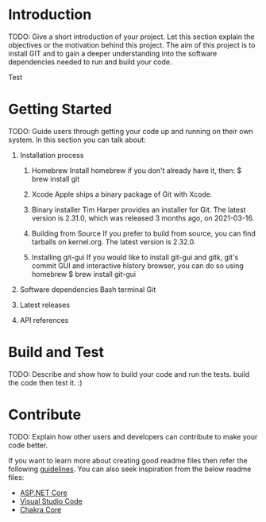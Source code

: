 # Introduction 
TODO: Give a short introduction of your project. Let this section explain the objectives or the motivation behind this project. 
The aim of this project is to install GIT and to gain a deeper understanding into the software dependencies needed to run and build your code.

Test

# Getting Started
TODO: Guide users through getting your code up and running on their own system. In this section you can talk about:
1.	Installation process

    1. Homebrew
    Install homebrew if you don't already have it, then:
    $ brew install git

    2. Xcode
    Apple ships a binary package of Git with Xcode.

    3. Binary installer
    Tim Harper provides an installer for Git. The latest version is 2.31.0, which was released 3 months ago, on 2021-03-16.

    4. Building from Source
    If you prefer to build from source, you can find tarballs on kernel.org. The latest version is 2.32.0.

    5. Installing git-gui
    If you would like to install git-gui and gitk, git's commit GUI and interactive history browser, you can do so using homebrew
    $ brew install git-gui
2.	Software dependencies
Bash terminal
Git
3.	Latest releases
4.	API references
# Build and Test
TODO: Describe and show how to build your code and run the tests.
build the code then test it. :)

# Contribute
TODO: Explain how other users and developers can contribute to make your code better. 

If you want to learn more about creating good readme files then refer the following [guidelines](https://docs.microsoft.com/en-us/azure/devops/repos/git/create-a-readme?view=azure-devops). You can also seek inspiration from the below readme files:
- [ASP.NET Core](https://github.com/aspnet/Home)
- [Visual Studio Code](https://github.com/Microsoft/vscode)
- [Chakra Core](https://github.com/Microsoft/ChakraCore)